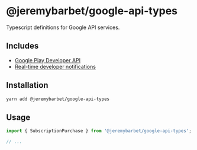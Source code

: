 # @jeremybarbet/google-api-types

Typescript definitions for Google API services.

## Includes

- [Google Play Developer API](https://developers.google.com/android-publisher)
- [Real-time developer notifications](https://developer.android.com/google/play/billing/rtdn-reference)

## Installation

```bash
yarn add @jeremybarbet/google-api-types
```

## Usage

```ts
import { SubscriptionPurchase } from '@jeremybarbet/google-api-types';

// ...
```

